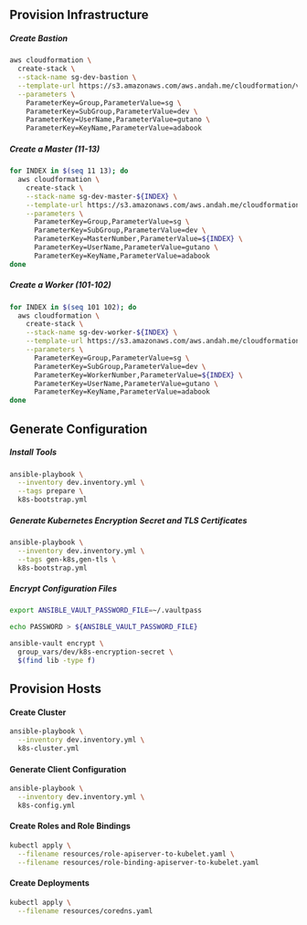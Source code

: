 ## Provision Infrastructure

##### Create Bastion
```bash
aws cloudformation \
  create-stack \
  --stack-name sg-dev-bastion \
  --template-url https://s3.amazonaws.com/aws.andah.me/cloudformation/v0.0.4-SNAPSHOT/group/subgroup/bastion.template \
  --parameters \
    ParameterKey=Group,ParameterValue=sg \
    ParameterKey=SubGroup,ParameterValue=dev \
    ParameterKey=UserName,ParameterValue=gutano \
    ParameterKey=KeyName,ParameterValue=adabook
```

##### Create a Master (11-13)
```bash
for INDEX in $(seq 11 13); do
  aws cloudformation \
    create-stack \
    --stack-name sg-dev-master-${INDEX} \
    --template-url https://s3.amazonaws.com/aws.andah.me/cloudformation/v0.0.4-SNAPSHOT/group/subgroup/k8s/master.template \
    --parameters \
      ParameterKey=Group,ParameterValue=sg \
      ParameterKey=SubGroup,ParameterValue=dev \
      ParameterKey=MasterNumber,ParameterValue=${INDEX} \
      ParameterKey=UserName,ParameterValue=gutano \
      ParameterKey=KeyName,ParameterValue=adabook
done
```

##### Create a Worker (101-102)
```bash
for INDEX in $(seq 101 102); do
  aws cloudformation \
    create-stack \
    --stack-name sg-dev-worker-${INDEX} \
    --template-url https://s3.amazonaws.com/aws.andah.me/cloudformation/v0.0.4-SNAPSHOT/group/subgroup/k8s/worker.template \
    --parameters \
      ParameterKey=Group,ParameterValue=sg \
      ParameterKey=SubGroup,ParameterValue=dev \
      ParameterKey=WorkerNumber,ParameterValue=${INDEX} \
      ParameterKey=UserName,ParameterValue=gutano \
      ParameterKey=KeyName,ParameterValue=adabook
done
```


## Generate Configuration

##### Install Tools
```bash
ansible-playbook \
  --inventory dev.inventory.yml \
  --tags prepare \
  k8s-bootstrap.yml
```

##### Generate Kubernetes Encryption Secret and TLS Certificates
```bash
ansible-playbook \
  --inventory dev.inventory.yml \
  --tags gen-k8s,gen-tls \
  k8s-bootstrap.yml
```

##### Encrypt Configuration Files
```bash
export ANSIBLE_VAULT_PASSWORD_FILE=~/.vaultpass
```
```bash
echo PASSWORD > ${ANSIBLE_VAULT_PASSWORD_FILE}
```
```bash
ansible-vault encrypt \
  group_vars/dev/k8s-encryption-secret \
  $(find lib -type f)
```


## Provision Hosts

#### Create Cluster
```bash
ansible-playbook \
  --inventory dev.inventory.yml \
  k8s-cluster.yml
```

#### Generate Client Configuration
```bash
ansible-playbook \
  --inventory dev.inventory.yml \
  k8s-config.yml
```

#### Create Roles and Role Bindings
```bash
kubectl apply \
  --filename resources/role-apiserver-to-kubelet.yaml \
  --filename resources/role-binding-apiserver-to-kubelet.yaml
```

#### Create Deployments
```bash
kubectl apply \
  --filename resources/coredns.yaml
```

